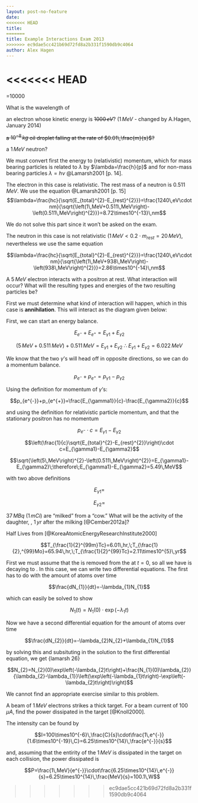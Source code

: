 ```yaml
---
layout: post-no-feature
date: 
<<<<<<< HEAD
title: 
=======
title: Example Interactions Exam 2013
>>>>>>> ec9dae5cc421b69d72fd8a2b331f1590db9c4064
author: Alex Hagen
---
```



<<<<<<< HEAD
=======
=10000

What is the wavelength of

an electron whose kinetic energy is ~~$1000\,eV$~~? ($1\,MeV$ - changed
by A.Hagen, January 2014)

~~a $10^{-8}\,kg$ oil droplet falling at the rate of
$0.01\,\frac{m}{s}$?~~

a $1\,MeV$ neutron?

We must convert first the energy to (relativistic) momentum, which for
mass bearing particles is related to $\lambda$ by $\lambda=\frac{h}{p}$
and for non-mass bearing particles $\lambda=h\nu$ @Lamarsh2001 [p. 14].

The electron in this case is relativistic. The rest mass of a neutron is
$0.511\,MeV$. We use the equation @Lamarsh2001 [p. 15]
$$\lambda=\frac{hc}{\sqrt{E_{total}^{2}-E_{rest}^{2}}}=\frac{1240\,eV\cdot nm}{\sqrt{\left(1\,MeV+0.511\,MeV\right)-\left(0.511\,MeV\right)^{2}}}=8.72\times10^{-13}\,nm$$

We do not solve this part since it won’t be asked on the exam.

The neutron in this case is not relativistic
($1\,MeV<0.2\cdot m_{rest}=20\,MeV$), nevertheless we use the same
equation

$$\lambda=\frac{hc}{\sqrt{E_{total}^{2}-E_{rest}^{2}}}=\frac{1240\,eV\cdot nm}{\sqrt{\left(1\,MeV+938\,MeV\right)-\left(938\,MeV\right)^{2}}}=2.86\times10^{-14}\,nm$$

A $5\,MeV$ electron interacts with a positron at rest. What interaction
will occur? What will the resulting types and energies of the two
resulting particles be?

First we must determine what kind of interaction will happen, which in
this case is **annihilation**. This will interact as the diagram given
below:

First, we can start an energy balance.

$$E_{e^{-}}+E_{e^{+}}=E_{\gamma1}+E_{\gamma2}$$

$$\left(5\,MeV+0.511\,MeV\right)+0.511\,MeV=E_{\gamma1}+E_{\gamma2}\;\therefore\;E_{\gamma1}+E_{\gamma2}=6.022\,MeV$$

We know that the two $\gamma$’s will head off in opposite directions, so
we can do a momentum balance.

$$p_{e^{-}}+p_{e^{+}}=p_{\gamma1}-p_{\gamma2}$$

Using the definition for momentum of $\gamma$’s:

$$p_{e^{-}}+p_{e^{+}}=\frac{E_{\gamma1}}{c}-\frac{E_{\gamma2}}{c}$$

and using the definition for relativistic particle momentum, and that
the stationary positron has no momentum

$$p_{e^{-}}\cdot c=E_{\gamma1}-E_{\gamma2}$$

$$\left(\frac{1}{c}\sqrt{E_{total}^{2}-E_{rest}^{2}}\right)\cdot c=E_{\gamma1}-E_{\gamma2}$$

$$\sqrt{\left(5\,MeV\right)^{2}-\left(0.511\,MeV\right)^{2}}=E_{\gamma1}-E_{\gamma2}\;\therefore\;E_{\gamma1}-E_{\gamma2}=5.49\,MeV$$

with two above definitions

$$E_{\gamma1}=$$

$$E_{\gamma2}=$$

$37\,MBq$ ($1\,mCi$) are “milked” from a “cow.” What will be the
activity of the daughter, , $1\,yr$ after the milking [@Cember2012a]?

Half Lives from [@KoreaAtomicEnergyResearchInstitute2000]

$$T_{\frac{1}{2}^{99m}Tc}=6.01\,hr,\;T_{\frac{1}{2},^{99}Mo}=65.94\,hr,\;T_{\frac{1}{2}^{99}Tc}=2.11\times10^{5}\,yr$$

First we must assume that the is removed from the at $t=0$, so all we
have is decaying to . In this case, we can write two differential
equations. The first has to do with the amount of atoms over time

$$\frac{dN_{1}}{dt}=-\lambda_{1}N_{1}$$

which can easily be solved to show

$$N_{1}(t)=N_{1}(0)\cdot\exp\left(-\lambda_{1}t\right)$$

Now we have a second differential equation for the amount of atoms over
time

$$\frac{dN_{2}}{dt}=-\lambda_{2}N_{2}+\lambda_{1}N_{1}$$

by solving this and subsituting in the solution to the first
differential equation, we get {lamarsh 26}

$$N_{2}=N_{2}(0)\exp\left(-\lambda_{2}t\right)+\frac{N_{1}(0)\lambda_{2}}{\lambda_{2}-\lambda_{1}}\left(\exp\left(-\lambda_{1}t\right)-\exp\left(-\lambda_{2}t\right)\right)$$

We cannot find an appropriate exercise similar to this problem.

A beam of $1\,MeV$ electrons strikes a thick target. For a beam current
of $100\,\mu A$, find the power dissipated in the target [@Knoll2000].

The intensity can be found by

$$I=100\times10^{-6}\,\frac{C}{s}\cdot\frac{1\,e^{-}}{1.6\times10^{-19}\,C}=6.25\times10^{14}\,\frac{e^{-}}{s}$$

and, assuming that the entirity of the $1\,MeV$ is dissipated in the
target on each collision, the power dissipated is

$$P=\frac{1\,MeV}{e^{-}}\cdot\frac{6.25\times10^{14}\,e^{-}}{s}=6.25\times10^{14}\,\frac{MeV}{s}=100.1\,W$$
>>>>>>> ec9dae5cc421b69d72fd8a2b331f1590db9c4064
